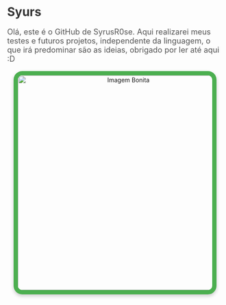 <p align="center">
  <h1 style="color: #333;">Syurs</h1>
  <p style="font-size: 18px; color: #555;">Olá, este é o GitHub de SyrusR0se. Aqui realizarei meus testes e futuros projetos, independente da linguagem, o que irá predominar são as ideias, obrigado por ler até aqui :D</p>
</p>

<p align="center">
  <img src="https://i.pinimg.com/736x/5d/b6/50/5db650926eede651a54bef612e4aba83.jpg" 
       alt="Imagem Bonita" 
       style="border: 10px solid #4CAF50; border-radius: 20px; width: 500px; max-width: 90%; box-shadow: 0 4px 8px rgba(0, 0, 0, 0.2);">
</p>
